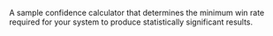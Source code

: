 A sample confidence calculator that determines the minimum win rate required for your system to produce statistically significant results.
